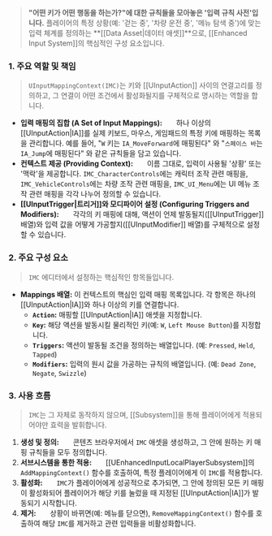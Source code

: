 > **"어떤 키가 어떤 행동을 하는가?"에 대한 규칙들을 모아놓은 '입력 규칙 사전'입니다.** 플레이어의 특정 상황(예: '걷는 중', '차량 운전 중', '메뉴 탐색 중')에 맞는 입력 체계를 정의하는 **[[Data Asset|데이터 애셋]]**으로, [[Enhanced Input System]]의 핵심적인 구성 요소입니다.

### **1. 주요 역할 및 책임**
> `UInputMappingContext(IMC)`는 키와 [[UInputAction]] 사이의 연결고리를 정의하고, 그 연결이 어떤 조건에서 활성화될지를 구체적으로 명시하는 역할을 합니다.
* **입력 매핑의 집합 (A Set of Input Mappings):**
      하나 이상의 [[UInputAction|IA]]를 실제 키보드, 마우스, 게임패드의 특정 키에 매핑하는 목록을 관리합니다. 예를 들어, "`W` 키는 `IA_MoveForward`에 매핑된다" 와 "`스페이스 바`는 `IA_Jump`에 매핑된다" 와 같은 규칙들을 담고 있습니다.
* **컨텍스트 제공 (Providing Context):**
      이름 그대로, 입력이 사용될 '상황' 또는 '맥락'을 제공합니다. `IMC_CharacterControls`에는 캐릭터 조작 관련 매핑을, `IMC_VehicleControls`에는 차량 조작 관련 매핑을, `IMC_UI_Menu`에는 UI 메뉴 조작 관련 매핑을 각각 나누어 정의할 수 있습니다.
* **[[UInputTrigger|트리거]]와 모디파이어 설정 (Configuring Triggers and Modifiers):**
      각각의 키 매핑에 대해, 액션이 언제 발동될지([[UInputTrigger]] 배열)와 입력 값을 어떻게 가공할지([[UInputModifier]] 배열)를 구체적으로 설정할 수 있습니다.

### **2. 주요 구성 요소**
> `IMC` 에디터에서 설정하는 핵심적인 항목들입니다.

* **Mappings 배열:** 이 컨텍스트의 핵심인 입력 매핑 목록입니다. 각 항목은 하나의 [[UInputAction|IA]]와 하나 이상의 키를 연결합니다.
    * **`Action`:** 매핑할 [[UInputAction|IA]] 애셋을 지정합니다.
    * **`Key`:** 해당 액션을 발동시킬 물리적인 키(예: `W`, `Left Mouse Button`)를 지정합니다.
    * **`Triggers`:** 액션이 발동될 조건을 정의하는 배열입니다. (예: `Pressed`, `Held`, `Tapped`)
    * **`Modifiers`:** 입력의 원시 값을 가공하는 규칙의 배열입니다. (예: `Dead Zone`, `Negate`, `Swizzle`)

### **3. 사용 흐름**
> `IMC`는 그 자체로 동작하지 않으며, [[Subsystem]]을 통해 플레이어에게 적용되어야만 효력을 발휘합니다.
1. **생성 및 정의:**
      콘텐츠 브라우저에서 `IMC` 애셋을 생성하고, 그 안에 원하는 키 매핑 규칙들을 모두 정의합니다.
2. **서브시스템을 통한 적용:**
      [[UEnhancedInputLocalPlayerSubsystem]]의 `AddMappingContext()` 함수를 호출하여, 특정 플레이어에게 이 `IMC`를 적용합니다.
3. **활성화:**
      `IMC`가 플레이어에게 성공적으로 추가되면, 그 안에 정의된 모든 키 매핑이 활성화되어 플레이어가 해당 키를 눌렀을 때 지정된 [[UInputAction|IA]]가 발동되기 시작합니다.
4. **제거:**
      상황이 바뀌면(예: 메뉴를 닫으면), `RemoveMappingContext()` 함수를 호출하여 해당 `IMC`를 제거하고 관련 입력들을 비활성화합니다.